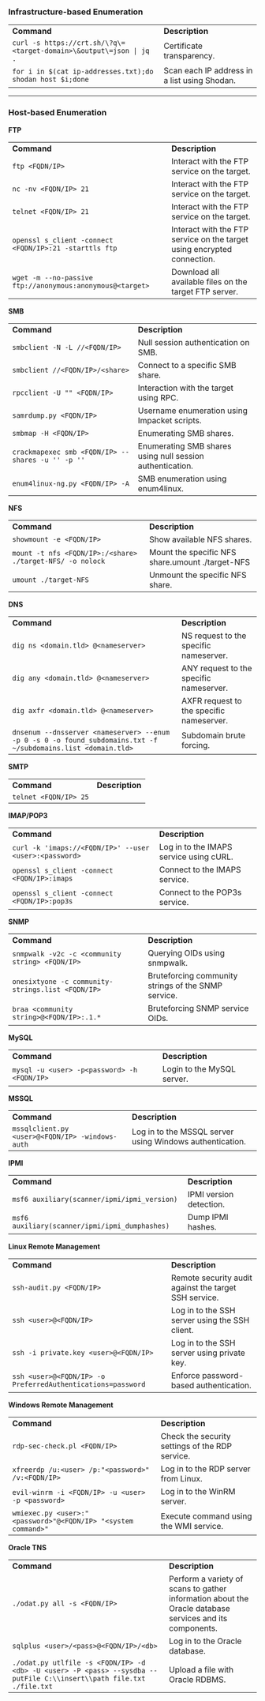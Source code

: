 ### Infrastructure-based Enumeration

|                                                                     |                                              |
| ------------------------------------------------------------------- | -------------------------------------------- |
| **Command**                                                         | **Description**                              |
| `curl -s https://crt.sh/\?q\=<target-domain>\&output\=json \| jq .` | Certificate transparency.                    |
| `for i in $(cat ip-addresses.txt);do shodan host $i;done`           | Scan each IP address in a list using Shodan. |

---

### Host-based Enumeration

**FTP**

|   |   |
|---|---|
|**Command**|**Description**|
|`ftp <FQDN/IP>`|Interact with the FTP service on the target.|
|`nc -nv <FQDN/IP> 21`|Interact with the FTP service on the target.|
|`telnet <FQDN/IP> 21`|Interact with the FTP service on the target.|
|`openssl s_client -connect <FQDN/IP>:21 -starttls ftp`|Interact with the FTP service on the target using encrypted connection.|
|`wget -m --no-passive ftp://anonymous:anonymous@<target>`|Download all available files on the target FTP server.|

**SMB**

|   |   |
|---|---|
|**Command**|**Description**|
|`smbclient -N -L //<FQDN/IP>`|Null session authentication on SMB.|
|`smbclient //<FQDN/IP>/<share>`|Connect to a specific SMB share.|
|`rpcclient -U "" <FQDN/IP>`|Interaction with the target using RPC.|
|`samrdump.py <FQDN/IP>`|Username enumeration using Impacket scripts.|
|`smbmap -H <FQDN/IP>`|Enumerating SMB shares.|
|`crackmapexec smb <FQDN/IP> --shares -u '' -p ''`|Enumerating SMB shares using null session authentication.|
|`enum4linux-ng.py <FQDN/IP> -A`|SMB enumeration using enum4linux.|

**NFS**

|   |   |
|---|---|
|**Command**|**Description**|
|`showmount -e <FQDN/IP>`|Show available NFS shares.|
|`mount -t nfs <FQDN/IP>:/<share> ./target-NFS/ -o nolock`|Mount the specific NFS share.umount ./target-NFS|
|`umount ./target-NFS`|Unmount the specific NFS share.|

**DNS**

|   |   |
|---|---|
|**Command**|**Description**|
|`dig ns <domain.tld> @<nameserver>`|NS request to the specific nameserver.|
|`dig any <domain.tld> @<nameserver>`|ANY request to the specific nameserver.|
|`dig axfr <domain.tld> @<nameserver>`|AXFR request to the specific nameserver.|
|`dnsenum --dnsserver <nameserver> --enum -p 0 -s 0 -o found_subdomains.txt -f ~/subdomains.list <domain.tld>`|Subdomain brute forcing.|

**SMTP**

|   |   |
|---|---|
|**Command**|**Description**|
|`telnet <FQDN/IP> 25`||

**IMAP/POP3**

|   |   |
|---|---|
|**Command**|**Description**|
|`curl -k 'imaps://<FQDN/IP>' --user <user>:<password>`|Log in to the IMAPS service using cURL.|
|`openssl s_client -connect <FQDN/IP>:imaps`|Connect to the IMAPS service.|
|`openssl s_client -connect <FQDN/IP>:pop3s`|Connect to the POP3s service.|

**SNMP**

|   |   |
|---|---|
|**Command**|**Description**|
|`snmpwalk -v2c -c <community string> <FQDN/IP>`|Querying OIDs using snmpwalk.|
|`onesixtyone -c community-strings.list <FQDN/IP>`|Bruteforcing community strings of the SNMP service.|
|`braa <community string>@<FQDN/IP>:.1.*`|Bruteforcing SNMP service OIDs.|

**MySQL**

|   |   |
|---|---|
|**Command**|**Description**|
|`mysql -u <user> -p<password> -h <FQDN/IP>`|Login to the MySQL server.|

**MSSQL**

|   |   |
|---|---|
|**Command**|**Description**|
|`mssqlclient.py <user>@<FQDN/IP> -windows-auth`|Log in to the MSSQL server using Windows authentication.|

**IPMI**

|   |   |
|---|---|
|**Command**|**Description**|
|`msf6 auxiliary(scanner/ipmi/ipmi_version)`|IPMI version detection.|
|`msf6 auxiliary(scanner/ipmi/ipmi_dumphashes)`|Dump IPMI hashes.|

**Linux Remote Management**

|   |   |
|---|---|
|**Command**|**Description**|
|`ssh-audit.py <FQDN/IP>`|Remote security audit against the target SSH service.|
|`ssh <user>@<FQDN/IP>`|Log in to the SSH server using the SSH client.|
|`ssh -i private.key <user>@<FQDN/IP>`|Log in to the SSH server using private key.|
|`ssh <user>@<FQDN/IP> -o PreferredAuthentications=password`|Enforce password-based authentication.|

**Windows Remote Management**

|   |   |
|---|---|
|**Command**|**Description**|
|`rdp-sec-check.pl <FQDN/IP>`|Check the security settings of the RDP service.|
|`xfreerdp /u:<user> /p:"<password>" /v:<FQDN/IP>`|Log in to the RDP server from Linux.|
|`evil-winrm -i <FQDN/IP> -u <user> -p <password>`|Log in to the WinRM server.|
|`wmiexec.py <user>:"<password>"@<FQDN/IP> "<system command>"`|Execute command using the WMI service.|

**Oracle TNS**

|   |   |
|---|---|
|**Command**|**Description**|
|`./odat.py all -s <FQDN/IP>`|Perform a variety of scans to gather information about the Oracle database services and its components.|
|`sqlplus <user>/<pass>@<FQDN/IP>/<db>`|Log in to the Oracle database.|
|`./odat.py utlfile -s <FQDN/IP> -d <db> -U <user> -P <pass> --sysdba --putFile C:\\insert\\path file.txt ./file.txt`|Upload a file with Oracle RDBMS.|